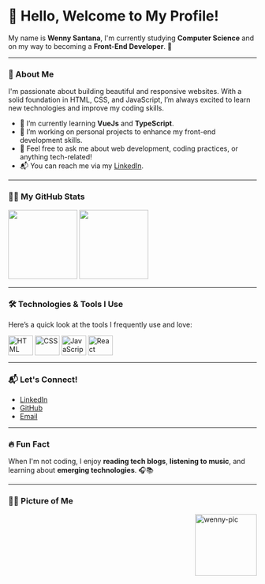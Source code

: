 # 👋 Hello, Welcome to My Profile!

My name is **Wenny Santana**, I'm currently studying **Computer Science** and on my way to becoming a **Front-End Developer**. 🚀

---

### 🚀 About Me

I'm passionate about building beautiful and responsive websites. With a solid foundation in HTML, CSS, and JavaScript, I’m always excited to learn new technologies and improve my coding skills.

- 🌱 I’m currently learning **VueJs** and **TypeScript**.
- 🔭 I’m working on personal projects to enhance my front-end development skills.
- 💬 Feel free to ask me about web development, coding practices, or anything tech-related!
- 📬 You can reach me via my [LinkedIn](https://www.linkedin.com/in/wenny-santana/).

---

### 🧑‍💻 My GitHub Stats

<div> 
 <img height="140em" src="https://github-readme-stats.vercel.app/api?username=wennysantana&show_icons=true&theme=swift"/>
 <img height="140em" src="https://github-readme-stats.vercel.app/api/top-langs/?username=wennysantana&layout=compact&theme=swift"/>
</div>

---

### 🛠️ Technologies & Tools I Use

Here’s a quick look at the tools I frequently use and love:

<div>
  <img align="center" alt="HTML" height="40" width="50" src="https://cdn.jsdelivr.net/gh/devicons/devicon/icons/html5/html5-original-wordmark.svg"/>
  <img align="center" alt="CSS" height="40" width="50" src="https://cdn.jsdelivr.net/gh/devicons/devicon/icons/css3/css3-original-wordmark.svg" />
  <img align="center" alt="JavaScript" height="40" width="50" src="https://cdn.jsdelivr.net/gh/devicons/devicon@latest/icons/javascript/javascript-original.svg"/>           
  <img align="center" alt="React" height="40" width="50" src="https://cdn.jsdelivr.net/gh/devicons/devicon/icons/react/react-original-wordmark.svg"/>
</div>

---

### 📬 Let's Connect! 

- [LinkedIn](https://www.linkedin.com/in/wenny-santana/) 
- [GitHub](https://github.com/wennysantana) 
- [Email](mailto:wensantana13@gmail.com) 

---

### 🔥 Fun Fact

When I'm not coding, I enjoy **reading tech blogs**, **listening to music**, and learning about **emerging technologies**. 🎧📚

---

### 👩‍💻 Picture of Me

<img align="right" alt="wenny-pic" src="https://i.picasion.com/pic92/9558e847075146684fa2b2f72ab88dea.gif" width="125" height="125" border="0"/>
